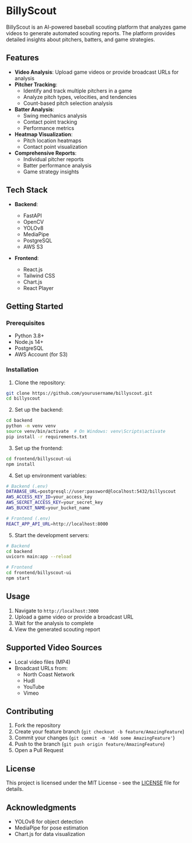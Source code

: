 # BillyScout

BillyScout is an AI-powered baseball scouting platform that analyzes game videos to generate automated scouting reports. The platform provides detailed insights about pitchers, batters, and game strategies.

## Features

- **Video Analysis**: Upload game videos or provide broadcast URLs for analysis
- **Pitcher Tracking**: 
  - Identify and track multiple pitchers in a game
  - Analyze pitch types, velocities, and tendencies
  - Count-based pitch selection analysis
- **Batter Analysis**:
  - Swing mechanics analysis
  - Contact point tracking
  - Performance metrics
- **Heatmap Visualization**:
  - Pitch location heatmaps
  - Contact point visualization
- **Comprehensive Reports**:
  - Individual pitcher reports
  - Batter performance analysis
  - Game strategy insights

## Tech Stack

- **Backend**:
  - FastAPI
  - OpenCV
  - YOLOv8
  - MediaPipe
  - PostgreSQL
  - AWS S3

- **Frontend**:
  - React.js
  - Tailwind CSS
  - Chart.js
  - React Player

## Getting Started

### Prerequisites

- Python 3.8+
- Node.js 14+
- PostgreSQL
- AWS Account (for S3)

### Installation

1. Clone the repository:
```bash
git clone https://github.com/yourusername/billyscout.git
cd billyscout
```

2. Set up the backend:
```bash
cd backend
python -m venv venv
source venv/bin/activate  # On Windows: venv\Scripts\activate
pip install -r requirements.txt
```

3. Set up the frontend:
```bash
cd frontend/billyscout-ui
npm install
```

4. Set up environment variables:
```bash
# Backend (.env)
DATABASE_URL=postgresql://user:password@localhost:5432/billyscout
AWS_ACCESS_KEY_ID=your_access_key
AWS_SECRET_ACCESS_KEY=your_secret_key
AWS_BUCKET_NAME=your_bucket_name

# Frontend (.env)
REACT_APP_API_URL=http://localhost:8000
```

5. Start the development servers:
```bash
# Backend
cd backend
uvicorn main:app --reload

# Frontend
cd frontend/billyscout-ui
npm start
```

## Usage

1. Navigate to `http://localhost:3000`
2. Upload a game video or provide a broadcast URL
3. Wait for the analysis to complete
4. View the generated scouting report

## Supported Video Sources

- Local video files (MP4)
- Broadcast URLs from:
  - North Coast Network
  - Hudl
  - YouTube
  - Vimeo

## Contributing

1. Fork the repository
2. Create your feature branch (`git checkout -b feature/AmazingFeature`)
3. Commit your changes (`git commit -m 'Add some AmazingFeature'`)
4. Push to the branch (`git push origin feature/AmazingFeature`)
5. Open a Pull Request

## License

This project is licensed under the MIT License - see the [LICENSE](LICENSE) file for details.

## Acknowledgments

- YOLOv8 for object detection
- MediaPipe for pose estimation
- Chart.js for data visualization